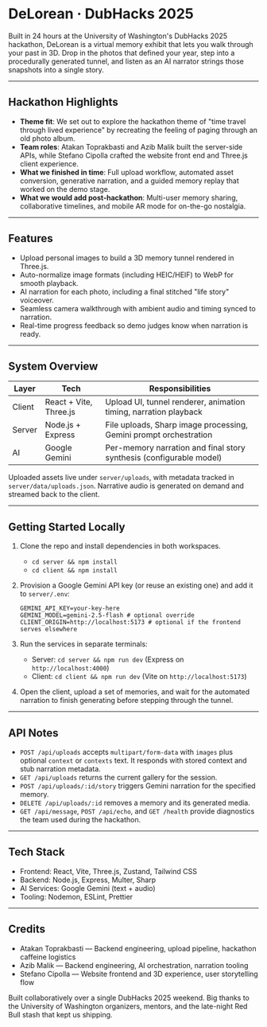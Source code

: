 # DeLorean · DubHacks 2025

Built in 24 hours at the University of Washington's DubHacks 2025 hackathon, DeLorean is a virtual memory exhibit that lets you walk through your past in 3D. Drop in the photos that defined your year, step into a procedurally generated tunnel, and listen as an AI narrator strings those snapshots into a single story.

---

## Hackathon Highlights

- **Theme fit**: We set out to explore the hackathon theme of "time travel through lived experience" by recreating the feeling of paging through an old photo album.
- **Team roles**: Atakan Toprakbasti and Azib Malik built the server-side APIs, while Stefano Cipolla crafted the website front end and Three.js client experience.
- **What we finished in time**: Full upload workflow, automated asset conversion, generative narration, and a guided memory replay that worked on the demo stage.
- **What we would add post-hackathon**: Multi-user memory sharing, collaborative timelines, and mobile AR mode for on-the-go nostalgia.

---

## Features

- Upload personal images to build a 3D memory tunnel rendered in Three.js.
- Auto-normalize image formats (including HEIC/HEIF) to WebP for smooth playback.
- AI narration for each photo, including a final stitched "life story" voiceover.
- Seamless camera walkthrough with ambient audio and timing synced to narration.
- Real-time progress feedback so demo judges know when narration is ready.

---

## System Overview

| Layer   | Tech | Responsibilities |
|---------|------|------------------|
| Client  | React + Vite, Three.js | Upload UI, tunnel renderer, animation timing, narration playback |
| Server  | Node.js + Express      | File uploads, Sharp image processing, Gemini prompt orchestration |
| AI      | Google Gemini          | Per-memory narration and final story synthesis (configurable model) |

Uploaded assets live under `server/uploads`, with metadata tracked in `server/data/uploads.json`. Narrative audio is generated on demand and streamed back to the client.

---

## Getting Started Locally

1. Clone the repo and install dependencies in both workspaces.
   - `cd server && npm install`
   - `cd client && npm install`
2. Provision a Google Gemini API key (or reuse an existing one) and add it to `server/.env`:

   ```env
   GEMINI_API_KEY=your-key-here
   GEMINI_MODEL=gemini-2.5-flash # optional override
   CLIENT_ORIGIN=http://localhost:5173 # optional if the frontend serves elsewhere
   ```

3. Run the services in separate terminals:
   - Server: `cd server && npm run dev` (Express on `http://localhost:4000`)
   - Client: `cd client && npm run dev` (Vite on `http://localhost:5173`)
4. Open the client, upload a set of memories, and wait for the automated narration to finish generating before stepping through the tunnel.

---

## API Notes

- `POST /api/uploads` accepts `multipart/form-data` with `images` plus optional `context` or `contexts` text. It responds with stored context and stub narration metadata.
- `GET /api/uploads` returns the current gallery for the session.
- `POST /api/uploads/:id/story` triggers Gemini narration for the specified memory.
- `DELETE /api/uploads/:id` removes a memory and its generated media.
- `GET /api/message`, `POST /api/echo`, and `GET /health` provide diagnostics the team used during the hackathon.

---

## Tech Stack

- Frontend: React, Vite, Three.js, Zustand, Tailwind CSS
- Backend: Node.js, Express, Multer, Sharp
- AI Services: Google Gemini (text + audio)
- Tooling: Nodemon, ESLint, Prettier

---

## Credits

- Atakan Toprakbasti — Backend engineering, upload pipeline, hackathon caffeine logistics
- Azib Malik — Backend engineering, AI orchestration, narration tooling
- Stefano Cipolla — Website frontend and 3D experience, user storytelling flow

Built collaboratively over a single DubHacks 2025 weekend. Big thanks to the University of Washington organizers, mentors, and the late-night Red Bull stash that kept us shipping.

